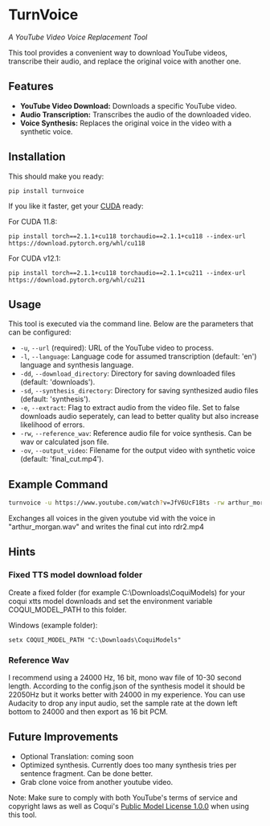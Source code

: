 # TurnVoice

*A YouTube Video Voice Replacement Tool*  

This tool provides a convenient way to download YouTube videos, transcribe their audio, and replace the original voice with another one.  

## Features

- **YouTube Video Download:** Downloads a specific YouTube video.
- **Audio Transcription:** Transcribes the audio of the downloaded video.
- **Voice Synthesis:** Replaces the original voice in the video with a synthetic voice.

## Installation

This should make you ready:

```
pip install turnvoice
```

If you like it faster, get your [CUDA](https://pytorch.org/get-started/locally/) ready:  

For CUDA 11.8:
```
pip install torch==2.1.1+cu118 torchaudio==2.1.1+cu118 --index-url https://download.pytorch.org/whl/cu118
```

For CUDA v12.1:
```
pip install torch==2.1.1+cu118 torchaudio==2.1.1+cu211 --index-url https://download.pytorch.org/whl/cu211
```

## Usage

This tool is executed via the command line. Below are the parameters that can be configured:

- `-u`, `--url` (required): URL of the YouTube video to process.
- `-l`, `--language`: Language code for assumed transcription (default: 'en') language and synthesis language.
- `-dd`, `--download_directory`: Directory for saving downloaded files (default: 'downloads').
- `-sd`, `--synthesis_directory`: Directory for saving synthesized audio files (default: 'synthesis').
- `-e`, `--extract`: Flag to extract audio from the video file. Set to false downloads audio seperately, can lead to better quality but also increase likelihood of errors.
- `-rw`, `--reference_wav`: Reference audio file for voice synthesis. Can be wav or calculated json file.
- `-ov`, `--output_video`: Filename for the output video with synthetic voice (default: 'final_cut.mp4').

## Example Command

```bash
turnvoice -u https://www.youtube.com/watch?v=JfV6UcF18ts -rw arthur_morgan.wav -ov rdr2.mp4
```

Exchanges all voices in the given youtube vid with the voice in "arthur_morgan.wav" and writes the final cut into rdr2.mp4

## Hints

### Fixed TTS model download folder

Create a fixed folder (for example C:\Downloads\CoquiModels) for your coqui xtts model downloads and set the environment variable COQUI_MODEL_PATH to this folder.

Windows (example folder):
```
setx COQUI_MODEL_PATH "C:\Downloads\CoquiModels"
```

### Reference Wav

I recommend using a 24000 Hz, 16 bit, mono wav file of 10-30 second length. According to the config.json of the synthesis model it should be 22050Hz but it works better with 24000 in my experience. You can use Audacity to drop any input audio, set the sample rate at the down left bottom to 24000 and then export as 16 bit PCM. 

## Future Improvements

- Optional Translation: 
  coming soon
- Optimized synthesis. 
  Currently does too many synthesis tries per sentence fragment. Can be done better.
- Grab clone voice from another youtube video.

Note: Make sure to comply with both YouTube's terms of service and copyright laws as well as Coqui's [Public Model License 1.0.0](https://coqui.ai/cpml) when using this tool.
